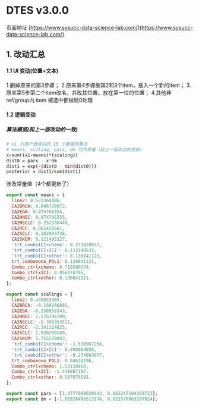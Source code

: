 # DTES v3.0.0

页面地址 [https://www.sysucc-data-science-lab.com/](https://www.sysucc-data-science-lab.com/)

## 1. 改动汇总
#### 1.1 UI 变动(位置+文本)
1.删掉原来的第3步骤；
2.原来第4步骤删第2和3个item，插入一个新的item；
3.原来第5步第二个item改名，并改其位置，放在第一位的位置；
4.其他非ref/group内 item 被选中都做赋0处理


#### 1.2 逻辑变动


##### 算法概览(和上一版改动的一致)
```bash
# x1 为用户选择后的 15 个数据的集合
# means, scaling, parx, dm 均为常量（较上一版改动的更新）
x=sum((x1-means)*(scaling))
dist0 = parx - x*dm
dist1 = exp(-(dist0 - min(dist0)))
posterior = dist1/sum(dist1)
```

涉及常量值（4个都更新了）
```javascript
export const means = {
  line2: 0.523364486,
  CA2BRCA: 0.046728972,
  CA2EGA: 0.074766355,
  CA2HNSC: 0.074766355,
  CA2NSCLC: 0.252336449,
  CA2RCC: 0.065420561,
  CA2SCLC: 0.102803738,
  CA2SKCM: 0.121495327,
  'trt_comboICI+chemo': 0.271028037,
  'trt_comboICI+ICI': 0.112149533,
  'trt_comboICI+other': 0.130841121,
  trt_combomono_PDL1: 0.130841121,
  Combo_ctrlxchemo: 0.710280374,
  Combo_ctrlxICI: 0.056074766,
  Combo_ctrlxother: 0.130841121,
};

export const scalings = {
  line2: 0.449833965,
  CA2BRCA: -0.160246881,
  CA2EGA: -0.258956343,
  CA2HNSC: 1.576396709,
  CA2NSCLC: -0.390353511,
  CA2RCC: -2.241324825,
  CA2SCLC: 1.920290189,
  CA2SKCM: 1.755220003,
  'trt_comboICI+chemo': -1.530967256,
  'trt_comboICI+ICI': 0.899004858,
  'trt_comboICI+other': -0.274963977,
  trt_combomono_PDL1: 0.64634196,
  Combo_ctrlxchemo: 1.53138489,
  Combo_ctrlxICI: -1.448887197,
  Combo_ctrlxother: 0.507076591,
};

export const parx = [1.4777089028643, 0.683247104169723];
export const dm = [-1.01828496513176, 0.632570963187914];

```
